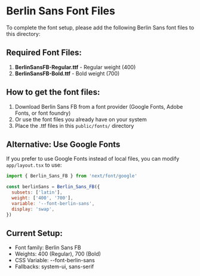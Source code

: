 # Berlin Sans Font Files

To complete the font setup, please add the following Berlin Sans font files to this directory:

## Required Font Files:
1. **BerlinSansFB-Regular.ttf** - Regular weight (400)
2. **BerlinSansFB-Bold.ttf** - Bold weight (700)

## How to get the font files:
1. Download Berlin Sans FB from a font provider (Google Fonts, Adobe Fonts, or font foundry)
2. Or use the font files you already have on your system
3. Place the .ttf files in this `public/fonts/` directory

## Alternative: Use Google Fonts
If you prefer to use Google Fonts instead of local files, you can modify `app/layout.tsx` to use:

```javascript
import { Berlin_Sans_FB } from 'next/font/google'

const berlinSans = Berlin_Sans_FB({ 
  subsets: ['latin'],
  weight: ['400', '700'],
  variable: '--font-berlin-sans',
  display: 'swap',
})
```

## Current Setup:
- Font family: Berlin Sans FB
- Weights: 400 (Regular), 700 (Bold)
- CSS Variable: --font-berlin-sans
- Fallbacks: system-ui, sans-serif
